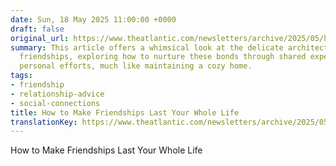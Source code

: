 ```yaml
---
date: Sun, 18 May 2025 11:00:00 +0000
draft: false
original_url: https://www.theatlantic.com/newsletters/archive/2025/05/how-to-make-friendships-last-your-whole-life/682833/?utm_source=feed
summary: This article offers a whimsical look at the delicate architecture of lifelong
  friendships, exploring how to nurture these bonds through shared experiences and
  personal efforts, much like maintaining a cozy home.
tags:
- friendship
- relationship-advice
- social-connections
title: How to Make Friendships Last Your Whole Life
translationKey: https://www.theatlantic.com/newsletters/archive/2025/05/how-to-make-friendships-last-your-whole-life/682833/?utm_source=feed
---
```


How to Make Friendships Last Your Whole Life